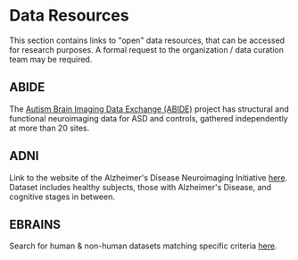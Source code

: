 # Data Resources
 This section contains links to "open" data resources, that can be accessed for research purposes. A formal request to the organization / data curation team may be required.

## ABIDE
The [Autism Brain Imaging Data Exchange (ABIDE)](http://fcon_1000.projects.nitrc.org/indi/abide/) project has structural and functional neuroimaging data for ASD and controls, gathered independently at more than 20 sites. 

## ADNI
 Link to the website of the Alzheimer's Disease Neuroimaging Initiative [here](http://adni.loni.usc.edu/data-samples/access-data/). Dataset includes healthy subjects, those with Alzheimer's Disease, and cognitive stages in between.

## EBRAINS
Search for human & non-human datasets matching specific criteria [here](https://ebrains.eu/).

